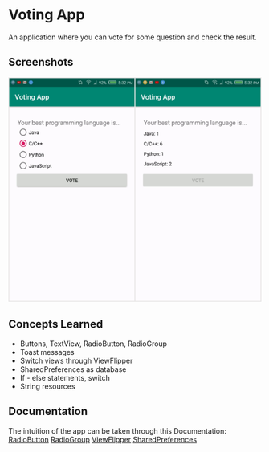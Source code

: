 # Voting App
An application where you can vote for some question and check the result.

## Screenshots

![one](screens/image.png)
## Concepts Learned
- Buttons, TextView, RadioButton, RadioGroup
- Toast messages
- Switch views through ViewFlipper
- SharedPreferences as database
- If - else statements, switch
- String resources

## Documentation
The intuition of the app can be taken through this Documentation:
[RadioButton](https://developer.android.com/reference/android/widget/RadioButton)
[RadioGroup](https://developer.android.com/reference/android/widget/RadioGroup)
[ViewFlipper](https://developer.android.com/reference/android/widget/ViewFlipper)
[SharedPreferences](https://developer.android.com/reference/android/content/SharedPreferences)

